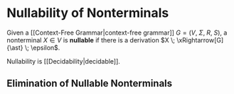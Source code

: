 # Nullability of Nonterminals

Given a [[Context-Free Grammar|context-free grammar]] $G = (V, \; \Sigma, \; R, \; S)$, a nonterminal $X \in V$ is **nullable** if there is a derivation $X \; \xRightarrow[G]{\ast} \; \epsilon$.

Nullability is [[Decidability|decidable]].

## Elimination of Nullable Nonterminals

